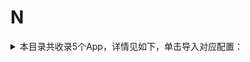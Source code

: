 # N
<details>
<summary>
本目录共收录5个App，详情见如下，单击导入对应配置：
</summary>

- [ntPlayer](https://quantumult.app/x/open-app/add-resource?remote-resource=%7B%22rewrite_remote%22%3A%20%5B%22https%3A%2F%2Fraw.githubusercontent.com%2Fzirawell%2FR-Store%2Fmain%2FRule%2FQuanX%2FAdblock%2FApp%2FN%2FntPlayer%2Frewrite%2Fnilbt.conf%2C%20tag%3DntPlayer%22%5D%7D)
- [南方航空](https://quantumult.app/x/open-app/add-resource?remote-resource=%7B%22rewrite_remote%22%3A%20%5B%22https%3A%2F%2Fraw.githubusercontent.com%2Fzirawell%2FR-Store%2Fmain%2FRule%2FQuanX%2FAdblock%2FApp%2FN%2F%E5%8D%97%E6%96%B9%E8%88%AA%E7%A9%BA%2Frewrite%2Fcsair.conf%2C%20tag%3D%E5%8D%97%E6%96%B9%E8%88%AA%E7%A9%BA%22%5D%7D)
- [宁聚](https://quantumult.app/x/open-app/add-resource?remote-resource=%7B%22rewrite_remote%22%3A%20%5B%22https%3A%2F%2Fraw.githubusercontent.com%2Fzirawell%2FR-Store%2Fmain%2FRule%2FQuanX%2FAdblock%2FApp%2FN%2F%E5%AE%81%E8%81%9A%2Frewrite%2Fnbtv.conf%2C%20tag%3D%E5%AE%81%E8%81%9A%22%5D%7D)
- [牛听听](https://quantumult.app/x/open-app/add-resource?remote-resource=%7B%22rewrite_remote%22%3A%20%5B%22https%3A%2F%2Fraw.githubusercontent.com%2Fzirawell%2FR-Store%2Fmain%2FRule%2FQuanX%2FAdblock%2FApp%2FN%2F%E7%89%9B%E5%90%AC%E5%90%AC%2Frewrite%2Fbenewtech.conf%2C%20tag%3D%E7%89%9B%E5%90%AC%E5%90%AC%22%5D%7D)
- [牛津高阶词典第10版](https://quantumult.app/x/open-app/add-resource?remote-resource=%7B%22rewrite_remote%22%3A%20%5B%22https%3A%2F%2Fraw.githubusercontent.com%2Fzirawell%2FR-Store%2Fmain%2FRule%2FQuanX%2FAdblock%2FApp%2FN%2F%E7%89%9B%E6%B4%A5%E9%AB%98%E9%98%B6%E8%AF%8D%E5%85%B8%E7%AC%AC10%E7%89%88%2Frewrite%2Foxadmin.conf%2C%20tag%3D%E7%89%9B%E6%B4%A5%E9%AB%98%E9%98%B6%E8%AF%8D%E5%85%B8%E7%AC%AC10%E7%89%88%22%5D%7D)

</details>